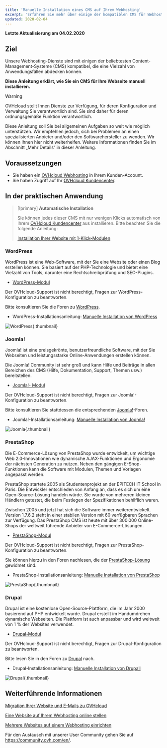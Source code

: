 ```yaml
---
title: 'Manuelle Installation eines CMS auf Ihrem Webhosting'
excerpt: 'Erfahren Sie mehr über einige der kompatiblen CMS für Webhostings'
updated: 2020-02-04
---
```


**Letzte Aktualisierung am 04.02.2020**

## Ziel 

Unsere Webhosting-Dienste sind mit einigen der beliebtesten Content-Management-Systeme (CMS) kompatibel, die eine Vielzahl von Anwendungsfällen abdecken können.

**Diese Anleitung erklärt, wie Sie ein CMS für Ihre Webseite manuell installieren.**

> [!warning]
>OVHcloud stellt Ihnen Dienste zur Verfügung, für deren Konfiguration und Verwaltung Sie verantwortlich sind. Sie sind daher für deren ordnungsgemäße Funktion verantwortlich.
>
>Diese Anleitung soll Sie bei allgemeinen Aufgaben so weit wie möglich unterstützen. Wir empfehlen jedoch, sich bei Problemen an einen spezialisierten Anbieter und/oder den Softwarehersteller zu wenden. Wir können Ihnen hier nicht weiterhelfen. Weitere Informationen finden Sie im Abschnitt „Mehr Details“ in dieser Anleitung.
>

## Voraussetzungen

- Sie haben ein [OVHcloud Webhosting](https://www.ovhcloud.com/de/web-hosting/) in Ihrem Kunden-Account.
- Sie haben Zugriff auf Ihr [OVHcloud Kundencenter](https://www.ovh.com/auth/?action=gotomanager&from=https://www.ovh.de/&ovhSubsidiary=de).

## In der praktischen Anwendung


> [!primary]
>**Automatische Installation**
>
>Sie können jedes dieser CMS mit nur wenigen Klicks automatisch von Ihrem [OVHcloud Kundencenter](https://www.ovh.com/auth/?action=gotomanager&from=https://www.ovh.de/&ovhSubsidiary=de) aus installieren. Bitte beachten Sie die folgende Anleitung:
>
>[Installation Ihrer Website mit 1-Klick-Modulen](/pages/web/hosting/cms_install_1_click_modules)
>


### WordPress
WordPress ist eine Web-Software, mit der Sie eine Website oder einen Blog erstellen können. Sie basiert auf der PHP-Technologie und bietet eine Vielzahl von Tools, darunter eine Rechtschreibprüfung und SEO-Plugins.


- [WordPress-Modul](https://www.ovhcloud.com/de/web-hosting/uc-wordpress-website/)

Der OVHcloud-Support ist nicht berechtigt, Fragen zur WordPress-Konfiguration zu beantworten.


Bitte konsultieren Sie die Foren zu [WordPress](https://wordpress.org/support/).


- WordPress-Installationsanleitung: [Manuelle Installation von WordPress](/pages/web/hosting/cms_manual_installation_wordpress)



![WordPress](images/3379.png){.thumbnail}


### Joomla!
Joomla! ist eine preisgekrönte, benutzerfreundliche Software, mit der Sie Webseiten und leistungsstarke Online-Anwendungen erstellen können.

Die Joomla! Community ist sehr groß und kann Hilfe und Beiträge in allen Bereichen des CMS (Hilfe, Dokumentation, Support, Themen usw.) bereitstellen.


- [Joomla!- Modul](https://www.ovhcloud.com/de/web-hosting/uc-joomla-website/)

Der OVHcloud-Support ist nicht berechtigt, Fragen zur Joomla!-Konfiguration zu beantworten.


Bitte konsultieren Sie stattdessen die entsprechenden [Joomla!](http://forum.joomla.org/)-Foren. 

- Joomla!-Installationsanleitung: [Manuelle Installation von Joomla!](/pages/web/hosting/cms_manual_installation_joomla)

![Joomla](images/3380.png){.thumbnail}


### PrestaShop
Die E-Commerce-Lösung von PrestaShop wurde entwickelt, um wichtige Web 2.0-Innovationen wie dynamische AJAX-Funktionen und Ergonomie der nächsten Generation zu nutzen. Neben den gängigen E-Shop-Funktionen kann die Software mit Modulen, Themen und Vorlagen angepasst werden. 

PrestaShop startete 2005 als Studentenprojekt an der EPITECH IT School in Paris. Die Entwickler entschieden von Anfang an, dass es sich um eine Open-Source-Lösung handeln würde. Sie wurde von mehreren kleinen Händlern getestet, die beim Festlegen der Spezifikationen behilflich waren.

Zwischen 2005 und jetzt hat sich die Software immer weiterentwickelt. Version 1.7.6.2 steht in einer stabilen Version mit 60 verfügbaren Sprachen zur Verfügung. Das PrestaShop CMS ist heute mit über 300.000 Online-Shops der weltweit führende Anbieter von E-Commerce-Lösungen.


- [PrestaShop-Modul](https://www.ovhcloud.com/de/web-hosting/uc-prestashop-website/)

Der OVHcloud-Support ist nicht berechtigt, Fragen zur PrestaShop-Konfiguration zu beantworten.

Sie können hierzu in den Foren nachlesen, die der [PrestaShop-Lösung](https://www.prestashop.com/forums/) gewidmet sind.

- PrestaShop-Installationsanleitung: [Manuelle Installation von PrestaShop](/pages/web/hosting/cms_manual_installation_prestashop)

![PrestaShop](images/3381.png){.thumbnail}


### Drupal
Drupal ist eine kostenlose Open-Source-Plattform, die im Jahr 2000 basierend auf PHP entwickelt wurde. Drupal erstellt im Handumdrehen dynamische Webseiten. Die Plattform ist auch anpassbar und wird weltweit von 1 % der Websites verwendet. 

-  [Drupal-Modul](https://www.ovhcloud.com/de/web-hosting/uc-drupal-website/)

Der OVHcloud-Support ist nicht berechtigt, Fragen zur Drupal-Konfiguration zu beantworten.

Bitte lesen Sie in den Foren zu [Drupal](https://www.drupal.org) nach.

-  Drupal-Installationsanleitung: [Manuelle Installation von Drupall](/pages/web/hosting/cms_manual_installation_drupal)


![Drupal](images/3382.png){.thumbnail}



## Weiterführende Informationen

[Migration Ihrer Website und E-Mails zu OVHcloud](/pages/web/hosting/hosting_migrating_to_ovh)

[Eine Website auf Ihrem Webhosting online stellen](/pages/web/hosting/hosting_how_to_get_my_website_online)

[Mehrere Websites auf einem Webhosting einrichten](/pages/web/hosting/multisites_configure_multisite)

Für den Austausch mit unserer User Community gehen Sie auf  <https://community.ovh.com/en/>.

